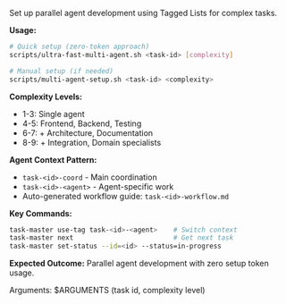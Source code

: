 Set up parallel agent development using Tagged Lists for complex tasks.

**Usage:**
```bash
# Quick setup (zero-token approach)
scripts/ultra-fast-multi-agent.sh <task-id> [complexity]

# Manual setup (if needed)
scripts/multi-agent-setup.sh <task-id> <complexity>
```

**Complexity Levels:**
- 1-3: Single agent
- 4-5: Frontend, Backend, Testing
- 6-7: + Architecture, Documentation  
- 8-9: + Integration, Domain specialists

**Agent Context Pattern:**
- `task-<id>-coord` - Main coordination
- `task-<id>-<agent>` - Agent-specific work
- Auto-generated workflow guide: `task-<id>-workflow.md`

**Key Commands:**
```bash
task-master use-tag task-<id>-<agent>    # Switch context
task-master next                         # Get next task
task-master set-status --id=<id> --status=in-progress
```

**Expected Outcome:** Parallel agent development with zero setup token usage.

Arguments: $ARGUMENTS (task id, complexity level)
